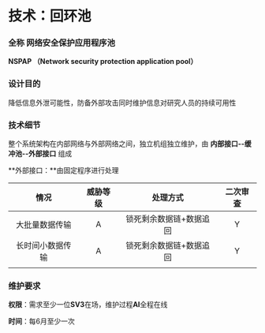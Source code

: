 # 技术：回环池

### 全称 网络安全保护应用程序池 

**NSPAP （Network security protection application pool）**

### **设计目的**

降低信息外泄可能性，防备外部攻击同时维护信息对研究人员的持续可用性

### **技术细节**

整个系统架构在内部网络与外部网络之间，独立机组独立维护，由 **内部接口--缓冲池--外部接口** 组成

**外部接口：**由固定程序进行处理

| 情况 | 威胁等级 | 处理方式 | 二次审查 |
| :---: | :---: | :---: | :---: |
| 大批量数据传输 | A | 锁死剩余数据链+数据追回 | Y |
| 长时间小数据传输 | A | 锁死剩余数据链+数据追回 | Y |
|  |  |  |  |

### 维护要求

**权限**：需求至少一位**SV3**在场，维护过程**AI**全程在线

**时间**：每6月至少一次

